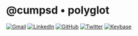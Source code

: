 # @cumpsd • polyglot

[![Gmail](https://img.shields.io/badge/-Gmail-c14438?style=flat&logo=Gmail&logoColor=white)](mailto:david@cumps.be)
[![LinkedIn](https://img.shields.io/badge/-LinkedIn-blue?style=flat&logo=LinkedIn&logoColor=white)](https://www.linkedin.com/in/cumpsd/)
[![GitHub](https://img.shields.io/badge/-GitHub-181818?style=flat&logo=GitHub&logoColor=white)](https://github.com/cumpsd)
[![Twitter](https://img.shields.io/badge/-Twitter-1da1f2?style=flat&logo=Twitter&logoColor=white)](https://twitter.com/cumpsd)
[![Keybase](https://img.shields.io/badge/-Keybase-ff6f21?style=flat&logo=Keybase&logoColor=white)](https://keybase.io/cumpsd)

&nbsp;
